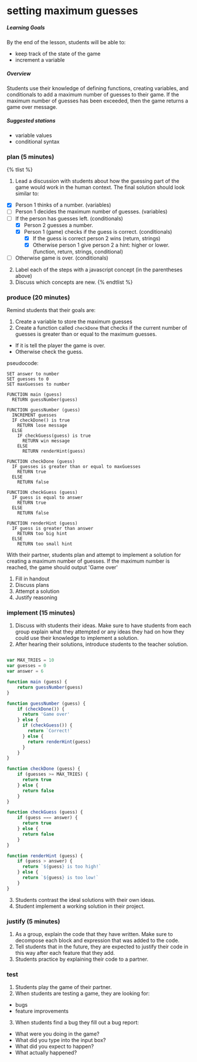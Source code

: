 # setting maximum guesses

##### Learning Goals
By the end of the lesson, students will be able to:
  - keep track of the state of the game
  - increment a variable

##### Overview
Students use their knowledge of defining functions, creating variables, and conditionals to add a maximum number of guesses to their game. If the maximum number of guesses has been exceeded, then the game returns a game over message.

##### Suggested stations
- variable values
- conditional syntax

### plan (5 minutes)
{% tlist %}
1. Lead a discussion with students about how the guessing part of the game would work in the human context. The final solution should look similar to:
  - [x] Person 1 thinks of a number. (variables)
  - [ ] Person 1 decides the maximum number of guesses. (variables)
  - [ ] If the person has guesses left. (conditionals)
    - [x] Person 2 guesses a number.
    - [x] Person 1 (game) checks if the guess is correct. (conditionals)
      - [x] If the guess is correct person 2 wins (return, strings)
      - [x] Otherwise person 1 give person 2 a hint: higher or lower. (function, return, strings, conditional)
  - [ ] Otherwise game is over. (conditionals)
2. Label each of the steps with a javascript concept (in the parentheses above)
3. Discuss which concepts are new.
{% endtlist %}

### produce (20 minutes)
Remind students that their goals are:
1. Create a variable to store the maximum guesses
2. Create a function called `checkDone` that checks if the current number of guesses is greater than or equal to the maximum guesses.
  - If it is tell the player the game is over.
  - Otherwise check the guess.

  pseudocode:
  ```
  SET answer to number
  SET guesses to 0
  SET maxGuesses to number

  FUNCTION main (guess)
    RETURN guessNumber(guess)

  FUNCTION guessNumber (guess)
    INCREMENT guesses
    IF checkDone() is true
      RETURN lose message
    ELSE
      IF checkGuess(guess) is true
        RETURN win message
      ELSE
        RETURN renderHint(guess)

  FUNCTION checkDone (guess)
    IF guesses is greater than or equal to maxGuesses
      RETURN true
    ELSE
      RETURN false

  FUNCTION checkGuess (guess)
    IF guess is equal to answer
      RETURN true
    ELSE
      RETURN false

  FUNCTION renderHint (guess)
    IF guess is greater than answer
      RETURN too big hint
    ELSE
      RETURN too small hint
  ```

With their partner, students plan and attempt to implement a solution for creating a maximum number of guesses. If the maximum number is reached, the game should output 'Game over'

1. Fill in handout
2. Discuss plans
3. Attempt a solution
4. Justify reasoning

### implement (15 minutes)
1. Discuss with students their ideas. Make sure to have students from each group explain what they attempted or any ideas they had on how they could use their knowledge to implement a solution.
2. After hearing their solutions, introduce students to the teacher solution.
  ```js

  var MAX_TRIES = 10
  var guesses = 0
  var answer = 6

  function main (guess) {
      return guessNumber(guess)
  }

  function guessNumber (guess) {
      if (checkDone()) {
        return 'Game over'
      } else {
        if (checkGuess()) {
          return `Correct!`
        } else {
          return renderHint(guess)
        }
      }
  }

  function checkDone (guess) {
      if (guesses >= MAX_TRIES) {
        return true
      } else {
        return false
      }
  }

  function checkGuess (guess) {
      if (guess === answer) {
        return true
      } else {
        return false
      }
  }

  function renderHint (guess) {
      if (guess > answer) {
        return `${guess} is too high!`
      } else {
        return `${guess} is too low!`
      }
  }
  ```
3. Students contrast the ideal solutions with their own ideas.
4. Student implement a working solution in their project.

### justify (5 minutes)
1. As a group, explain the code that they have written. Make sure to decompose each block and expression that was added to the code.
2. Tell students that in the future, they are expected to justify their code in this way after each feature that they add.
3. Students practice by explaining their code to a partner.

### test
1. Students play the game of their partner.
2. When students are testing a game, they are looking for:
  - bugs
  - feature improvements
3. When students find a bug they fill out a bug report:
  - What were you doing in the game?
  - What did you type into the input box?
  - What did you expect to happen?
  - What actually happened?
